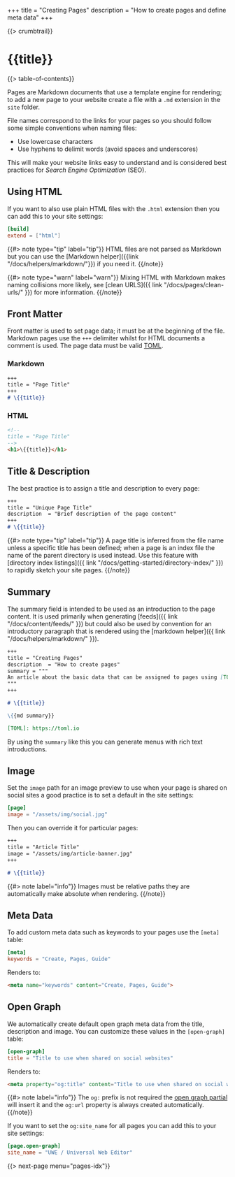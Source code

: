 +++
title = "Creating Pages"
description = "How to create pages and define meta data"
+++

{{> crumbtrail}}

# {{title}}

{{> table-of-contents}}

Pages are Markdown documents that use a template engine for rendering; to add a new page to your website create a file with a `.md` extension in the `site` folder.

File names correspond to the links for your pages so you should follow some simple conventions when naming files:

* Use lowercase characters
* Use hyphens to delimit words (avoid spaces and underscores)

This will make your website links easy to understand and is considered best practices for *Search Engine Optimization* (SEO).

## Using HTML

If you want to also use plain HTML files with the `.html` extension then you can add this to your site settings:

```toml
[build]
extend = ["html"]
```

{{#> note type="tip" label="tip"}}
HTML files are not parsed as Markdown but you can use the [Markdown helper]({{link "/docs/helpers/markdown/"}}) if you need it.
{{/note}}

{{#> note type="warn" label="warn"}}
Mixing HTML with Markdown makes naming collisions more likely, see [clean URLS]({{ link "/docs/pages/clean-urls/" }}) for more information.
{{/note}}

## Front Matter

Front matter is used to set page data; it must be at the beginning of the file. Markdown pages use the `+++` delimiter whilst for HTML documents a comment is used. The page data must be valid [TOML][].

### Markdown

```markdown
+++
title = "Page Title"
+++
# \{{title}}
```

### HTML

```html
<!--
title = "Page Title"
-->
<h1>\{{title}}</h1>
```

## Title & Description

The best practice is to assign a title and description to every page:

```markdown
+++
title = "Unique Page Title"
description  = "Brief description of the page content"
+++
# \{{title}}
```

{{#> note type="tip" label="tip"}}
A page title is inferred from the file name unless a specific title has been defined; when a page is an index file the name of the parent directory is used instead. Use this feature with [directory index listings]({{ link "/docs/getting-started/directory-index/" }}) to rapidly sketch your site pages.
{{/note}}

## Summary

The summary field is intended to be used as an introduction to the page content. It is used primarily when generating [feeds]({{ link "/docs/content/feeds/" }}) but could also be used by convention for an introductory paragraph that is rendered using the [markdown helper]({{ link "/docs/helpers/markdown/" }}).

```markdown
+++
title = "Creating Pages"
description  = "How to create pages"
summary = """
An article about the basic data that can be assigned to pages using [TOML][].
"""
+++

# \{{title}}

\{{md summary}}

[TOML]: https://toml.io
```

By using the `summary` like this you can generate menus with rich text introductions.

## Image

Set the `image` path for an image preview to use when your page is shared on social sites a good practice is to set a default in the site settings:

```toml
[page]
image = "/assets/img/social.jpg"
```

Then you can override it for particular pages:

```markdown
+++
title = "Article Title"
image = "/assets/img/article-banner.jpg"
+++

# \{{title}}
```

{{#> note label="info"}}
Images must be relative paths they are automatically make absolute when rendering.
{{/note}}

## Meta Data

To add custom meta data such as keywords to your pages use the `[meta]` table:

```toml
[meta]
keywords = "Create, Pages, Guide"
```

Renders to:

```html
<meta name="keywords" content="Create, Pages, Guide">
```

## Open Graph

We automatically create default open graph meta data from the title, description and image. You can customize these values in the `[open-graph]` table:


```toml
[open-graph]
title = "Title to use when shared on social websites"
```

Renders to:

```html
<meta property="og:title" content="Title to use when shared on social websites">
```

{{#> note label="info"}}
The `og:` prefix is not required the [open graph partial](https://github.com/uwe-app/plugins/blob/master/std/core/partials/open-graph.hbs) will insert it and the `og:url` property is always created automatically.
{{/note}}

If you want to set the `og:site_name` for all pages you can add this to your site settings:

```toml
[page.open-graph]
site_name = "UWE / Universal Web Editor"
```

{{> next-page menu="pages-idx"}}

[TOML]: https://toml.io
[Open Graph]: https://ogp.me/
